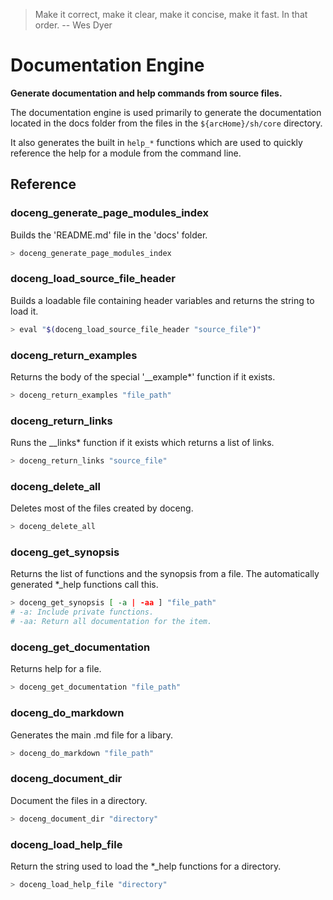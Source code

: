 > Make it correct, make it clear, make it concise, make it fast. In that order. -- Wes Dyer

# Documentation Engine

**Generate documentation and help commands from source files.**

The documentation engine is used primarily to generate the documentation located in the docs folder from the files in the ```${arcHome}/sh/core``` directory.

It also generates the built in ```help_*``` functions which are used to quickly reference the help for a module from the command line.



## Reference


### doceng_generate_page_modules_index
Builds the 'README.md' file in the 'docs' folder.
```bash
> doceng_generate_page_modules_index
```

### doceng_load_source_file_header
Builds a loadable file containing header variables and returns the string to load it.
```bash
> eval "$(doceng_load_source_file_header "source_file")"
```

### doceng_return_examples
Returns the body of the special '__example*' function if it exists.
```bash
> doceng_return_examples "file_path"
```

### doceng_return_links
Runs the __links* function if it exists which returns a list of links.
```bash
> doceng_return_links "source_file"
```

### doceng_delete_all
Deletes most of the files created by doceng.
```bash
> doceng_delete_all
```

### doceng_get_synopsis
Returns the list of functions and the synopsis from a file. The automatically generated *_help functions call this.
```bash
> doceng_get_synopsis [ -a | -aa ] "file_path"
# -a: Include private functions.
# -aa: Return all documentation for the item.
```

### doceng_get_documentation
Returns help for a file.
```bash
> doceng_get_documentation "file_path"
```

### doceng_do_markdown
Generates the main .md file for a libary.
```bash
> doceng_do_markdown "file_path"
```

### doceng_document_dir
Document the files in a directory.
```bash
> doceng_document_dir "directory"
```

### doceng_load_help_file
Return the string used to load the *_help functions for a directory.
```bash
> doceng_load_help_file "directory"
```

